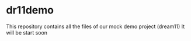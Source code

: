 # dr11demo
This repository contains all the files of our mock demo project (dream11)
It will be start soon
